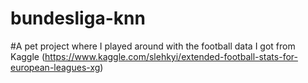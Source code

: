 # bundesliga-knn

#A pet project where I played around with the football data I got from Kaggle (https://www.kaggle.com/slehkyi/extended-football-stats-for-european-leagues-xg)
